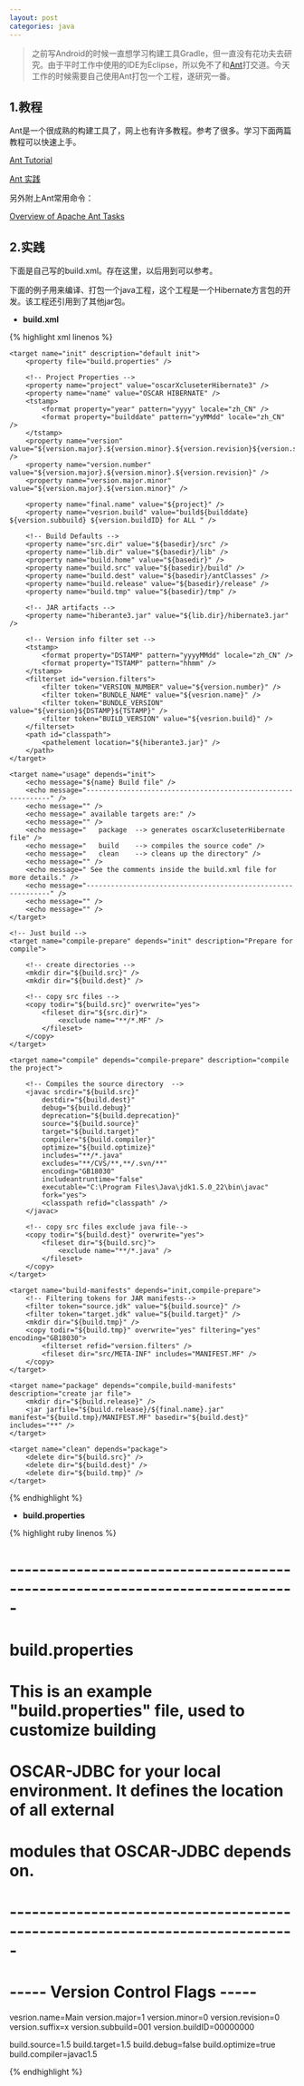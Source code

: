 ```yaml
---
layout: post
categories: java 
---
```


>之前写Android的时候一直想学习构建工具Gradle，但一直没有花功夫去研究。由于平时工作中使用的IDE为Eclipse，所以免不了和[Ant](http://ant.apache.org/)打交道。今天工作的时候需要自己使用Ant打包一个工程，遂研究一番。

## 1.教程

Ant是一个很成熟的构建工具了，网上也有许多教程。参考了很多。学习下面两篇教程可以快速上手。

[Ant Tutorial](http://www.tutorialspoint.com/ant/index.htm)

[Ant 实践](http://www.uml.org.cn/j2ee/j2ee091302.htm#content)

另外附上Ant常用命令：

[Overview of Apache Ant Tasks](https://ant.apache.org/manual/tasksoverview.html)

## 2.实践

下面是自己写的build.xml。存在这里，以后用到可以参考。

下面的例子用来编译、打包一个java工程，这个工程是一个Hibernate方言包的开发。该工程还引用到了其他jar包。

- **build.xml**

{% highlight xml linenos %}

<?xml version="1.0" encoding="UTF-8"?>
<!--
    Oscar XcluseterHibernate Ant build file
-->
<project name="OSCAR-XCLUSETER-HIBERNATE" default="usage" basedir=".">
	<target name="build" depends="clean" />

	<target name="init" description="default init">
		<property file="build.properties" />

		<!-- Project Properties -->
		<property name="project" value="oscarXcluseterHibernate3" />
		<property name="name" value="OSCAR HIBERNATE" />
		<tstamp>
			<format property="year" pattern="yyyy" locale="zh_CN" />
			<format property="builddate" pattern="yyMMdd" locale="zh_CN" />
		</tstamp>
		<property name="version" value="${version.major}.${version.minor}.${version.revision}${version.suffix}" />
		<property name="version.number" value="${version.major}.${version.minor}.${version.revision}" />
		<property name="version.major.minor" value="${version.major}.${version.minor}" />

		<property name="final.name" value="${project}" />
		<property name="vesrion.build" value="build${builddate} ${version.subbuild} ${version.buildID} for ALL " />

		<!-- Build Defaults -->
		<property name="src.dir" value="${basedir}/src" />
		<property name="lib.dir" value="${basedir}/lib" />
		<property name="build.home" value="${basedir}" />
		<property name="build.src" value="${basedir}/build" />
		<property name="build.dest" value="${basedir}/antClasses" />
		<property name="build.release" value="${basedir}/release" />
		<property name="build.tmp" value="${basedir}/tmp" />

		<!-- JAR artifacts -->
		<property name="hiberante3.jar" value="${lib.dir}/hibernate3.jar" />

		<!-- Version info filter set -->
		<tstamp>
			<format property="DSTAMP" pattern="yyyyMMdd" locale="zh_CN" />
			<format property="TSTAMP" pattern="hhmm" />
		</tstamp>
		<filterset id="version.filters">
			<filter token="VERSION_NUMBER" value="${version.number}" />
			<filter token="BUNDLE_NAME" value="${vesrion.name}" />
			<filter token="BUNDLE_VERSION" value="${version}${DSTAMP}${TSTAMP}" />
			<filter token="BUILD_VERSION" value="${vesrion.build}" />
		</filterset>
		<path id="classpath">
			<pathelement location="${hiberante3.jar}" />
		</path>
	</target>

	<target name="usage" depends="init">
		<echo message="${name} Build file" />
		<echo message="-------------------------------------------------------------" />
		<echo message="" />
		<echo message=" available targets are:" />
		<echo message="" />
		<echo message="   package  --> generates oscarXcluseterHibernate file" />
		<echo message="   build    --> compiles the source code" />
		<echo message="   clean    --> cleans up the directory" />
		<echo message="" />
		<echo message=" See the comments inside the build.xml file for more details." />
		<echo message="-------------------------------------------------------------" />
		<echo message="" />
		<echo message="" />
	</target>

	<!-- Just build -->
	<target name="compile-prepare" depends="init" description="Prepare for compile">

		<!-- create directories -->
		<mkdir dir="${build.src}" />
		<mkdir dir="${build.dest}" />

		<!-- copy src files -->
		<copy todir="${build.src}" overwrite="yes">
			<fileset dir="${src.dir}">
				<exclude name="**/*.MF" />
			</fileset>
		</copy>
	</target>

	<target name="compile" depends="compile-prepare" description="compile the project">

		<!-- Compiles the source directory  -->
		<javac srcdir="${build.src}" 
			destdir="${build.dest}" 
			debug="${build.debug}" 
			deprecation="${build.deprecation}" 
			source="${build.source}" 
			target="${build.target}" 
			compiler="${build.compiler}" 
			optimize="${build.optimize}" 
			includes="**/*.java" 
			excludes="**/CVS/**,**/.svn/**" 
			encoding="GB18030"
			includeantruntime="false"
			executable="C:\Program Files\Java\jdk1.5.0_22\bin\javac"
			fork="yes">
			<classpath refid="classpath" />
		</javac>

		<!-- copy src files exclude java file-->
		<copy todir="${build.dest}" overwrite="yes">
			<fileset dir="${build.src}">
				<exclude name="**/*.java" />
			</fileset>
		</copy>
	</target>

	<target name="build-manifests" depends="init,compile-prepare">
		<!-- Filtering tokens for JAR manifests-->
		<filter token="source.jdk" value="${build.source}" />
		<filter token="target.jdk" value="${build.target}" />
		<mkdir dir="${build.tmp}" />
		<copy todir="${build.tmp}" overwrite="yes" filtering="yes" encoding="GB18030">
			<filterset refid="version.filters" />
			<fileset dir="src/META-INF" includes="MANIFEST.MF" />
		</copy>
	</target>

	<target name="package" depends="compile,build-manifests" description="create jar file">
		<mkdir dir="${build.release}" />
		<jar jarfile="${build.release}/${final.name}.jar" manifest="${build.tmp}/MANIFEST.MF" basedir="${build.dest}" includes="**" />
	</target>

	<target name="clean" depends="package">
		<delete dir="${build.src}" />
		<delete dir="${build.dest}" />
		<delete dir="${build.tmp}" />
	</target>
</project>

{% endhighlight %}

- **build.properties**

{% highlight ruby linenos %}

# -----------------------------------------------------------------------------
# build.properties
#
# This is an example "build.properties" file, used to customize building 
# OSCAR-JDBC for your local environment.  It defines the location of all external
# modules that OSCAR-JDBC depends on.
# -----------------------------------------------------------------------------

# ----- Version Control Flags -----
vesrion.name=Main
version.major=1
version.minor=0
version.revision=0
version.suffix=x
version.subbuild=001
version.buildID=00000000

build.source=1.5
build.target=1.5
build.debug=false
build.optimize=true
build.compiler=javac1.5

{% endhighlight %}